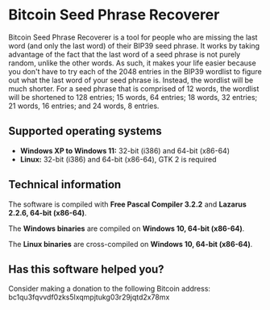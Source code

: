 # Bitcoin Seed Phrase Recoverer

Bitcoin Seed Phrase Recoverer is a tool for people who are missing the last word (and only the last word) of their
BIP39 seed phrase. It works by taking advantage of the fact that the last word of a seed phrase is not purely random,
unlike the other words. As such, it makes your life easier because you don't have to try each of the 2048 entries in
the BIP39 wordlist to figure out what the last word of your seed phrase is. Instead, the wordlist will be much shorter. 
For a seed phrase that is comprised of 12 words, the wordlist will be shortened to 128 entries; 15 words, 64 entries; 18
words, 32 entries; 21 words, 16 entries; and 24 words, 8 entries.

## Supported operating systems

- **Windows XP to Windows 11:** 32-bit (i386) and 64-bit (x86-64)
- **Linux:** 32-bit (i386) and 64-bit (x86-64), GTK 2 is required

## Technical information

The software is compiled with **Free Pascal Compiler 3.2.2** and **Lazarus 2.2.6, 64-bit (x86-64)**.

The **Windows binaries** are compiled on **Windows 10, 64-bit (x86-64)**.

The **Linux binaries** are cross-compiled on **Windows 10, 64-bit (x86-64)**.

## Has this software helped you?

Consider making a donation to the following Bitcoin address: bc1qu3fqvvdf0zks5lxqmpjtukg03r29jqtd2x78mx